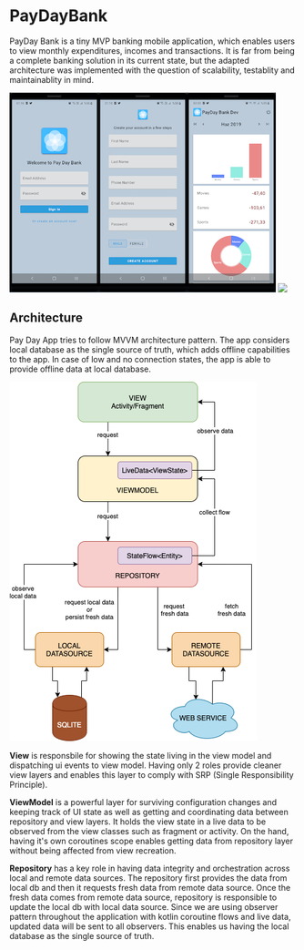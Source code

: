 # PayDayBank
PayDay Bank is a tiny MVP banking mobile application, which enables users to view monthly expenditures, incomes and transactions. It is far from being a complete banking solution in its current state, but the adapted architecture was implemented with the question of scalability, testablity and maintainablity in mind.

 ![](https://github.com/kemalatli/PayDayBank/blob/main/art/day.jpg)
  ![](https://github.com/kemalatli/PayDayBank/blob/main/art/night.j##pg)
  
## Architecture
Pay Day App tries to follow MVVM architecture pattern. The app considers local database as the single source of truth, which adds offline capabilities to the app. In case of low and no connection states, the app is able to provide offline data at local database.

 ![](https://github.com/kemalatli/PayDayBank/blob/main/art/diagram.png)
 
 **View** is responsbile for showing the state living in the view model and dispatching ui events to view model. Having only 2 roles provide cleaner view layers and enables this layer to comply with SRP (Single Responsibility Principle). 
 
 **ViewModel** is a powerful layer for surviving configuration changes and keeping track of UI state as well as getting and coordinating data between repository and view layers. It holds the view state in a live data to be observed from the view classes such as fragment or activity. On the hand, having it's own coroutines scope enables getting data from repository layer without being affected from view recreation.
 
 **Repository** has a key role in having data integrity and orchestration across local and remote data sources. The repository first provides the data from local db and then it requests fresh data from remote data source. Once the fresh data comes from remote data source, repository is responsible to update the local db with local data source. Since we are using observer pattern throughout the application with kotlin coroutine flows and live data, updated data will be sent to all observers. This enables us having the local database as the single source of truth.
